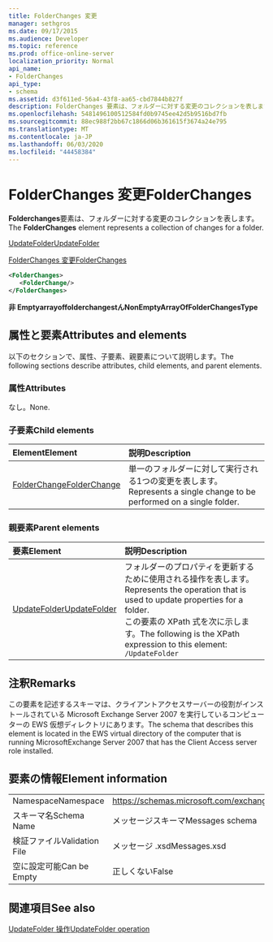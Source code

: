 ```yaml
---
title: FolderChanges 変更
manager: sethgros
ms.date: 09/17/2015
ms.audience: Developer
ms.topic: reference
ms.prod: office-online-server
localization_priority: Normal
api_name:
- FolderChanges
api_type:
- schema
ms.assetid: d3f611ed-56a4-43f8-aa65-cbd7844b827f
description: FolderChanges 要素は、フォルダーに対する変更のコレクションを表します。
ms.openlocfilehash: 5481496100512584fd0b9745ee42d5b9516bd7fb
ms.sourcegitcommit: 88ec988f2bb67c1866d06b361615f3674a24e795
ms.translationtype: MT
ms.contentlocale: ja-JP
ms.lasthandoff: 06/03/2020
ms.locfileid: "44458384"
---
```

# <a name="folderchanges"></a><span data-ttu-id="c23a2-103">FolderChanges 変更</span><span class="sxs-lookup"><span data-stu-id="c23a2-103">FolderChanges</span></span>

<span data-ttu-id="c23a2-104">**Folderchanges**要素は、フォルダーに対する変更のコレクションを表します。</span><span class="sxs-lookup"><span data-stu-id="c23a2-104">The **FolderChanges** element represents a collection of changes for a folder.</span></span> 
  
[<span data-ttu-id="c23a2-105">UpdateFolder</span><span class="sxs-lookup"><span data-stu-id="c23a2-105">UpdateFolder</span></span>](updatefolder.md)
  
[<span data-ttu-id="c23a2-106">FolderChanges 変更</span><span class="sxs-lookup"><span data-stu-id="c23a2-106">FolderChanges</span></span>](folderchanges.md)
  
```xml
<FolderChanges>
   <FolderChange/>
</FolderChanges>
```

 <span data-ttu-id="c23a2-107">**非 Emptyarrayoffolderchangestん**</span><span class="sxs-lookup"><span data-stu-id="c23a2-107">**NonEmptyArrayOfFolderChangesType**</span></span>
## <a name="attributes-and-elements"></a><span data-ttu-id="c23a2-108">属性と要素</span><span class="sxs-lookup"><span data-stu-id="c23a2-108">Attributes and elements</span></span>

<span data-ttu-id="c23a2-109">以下のセクションで、属性、子要素、親要素について説明します。</span><span class="sxs-lookup"><span data-stu-id="c23a2-109">The following sections describe attributes, child elements, and parent elements.</span></span>
  
### <a name="attributes"></a><span data-ttu-id="c23a2-110">属性</span><span class="sxs-lookup"><span data-stu-id="c23a2-110">Attributes</span></span>

<span data-ttu-id="c23a2-111">なし。</span><span class="sxs-lookup"><span data-stu-id="c23a2-111">None.</span></span>
  
### <a name="child-elements"></a><span data-ttu-id="c23a2-112">子要素</span><span class="sxs-lookup"><span data-stu-id="c23a2-112">Child elements</span></span>

|<span data-ttu-id="c23a2-113">**Element**</span><span class="sxs-lookup"><span data-stu-id="c23a2-113">**Element**</span></span>|<span data-ttu-id="c23a2-114">**説明**</span><span class="sxs-lookup"><span data-stu-id="c23a2-114">**Description**</span></span>|
|:-----|:-----|
|[<span data-ttu-id="c23a2-115">FolderChange</span><span class="sxs-lookup"><span data-stu-id="c23a2-115">FolderChange</span></span>](folderchange.md) <br/> |<span data-ttu-id="c23a2-116">単一のフォルダーに対して実行される1つの変更を表します。</span><span class="sxs-lookup"><span data-stu-id="c23a2-116">Represents a single change to be performed on a single folder.</span></span>  <br/> |
   
### <a name="parent-elements"></a><span data-ttu-id="c23a2-117">親要素</span><span class="sxs-lookup"><span data-stu-id="c23a2-117">Parent elements</span></span>

|<span data-ttu-id="c23a2-118">**要素**</span><span class="sxs-lookup"><span data-stu-id="c23a2-118">**Element**</span></span>|<span data-ttu-id="c23a2-119">**説明**</span><span class="sxs-lookup"><span data-stu-id="c23a2-119">**Description**</span></span>|
|:-----|:-----|
|[<span data-ttu-id="c23a2-120">UpdateFolder</span><span class="sxs-lookup"><span data-stu-id="c23a2-120">UpdateFolder</span></span>](updatefolder.md) <br/> |<span data-ttu-id="c23a2-121">フォルダーのプロパティを更新するために使用される操作を表します。</span><span class="sxs-lookup"><span data-stu-id="c23a2-121">Represents the operation that is used to update properties for a folder.</span></span>  <br/> <span data-ttu-id="c23a2-122">この要素の XPath 式を次に示します。</span><span class="sxs-lookup"><span data-stu-id="c23a2-122">The following is the XPath expression to this element:</span></span>  <br/>  `/UpdateFolder` <br/> |
   
## <a name="remarks"></a><span data-ttu-id="c23a2-123">注釈</span><span class="sxs-lookup"><span data-stu-id="c23a2-123">Remarks</span></span>

<span data-ttu-id="c23a2-124">この要素を記述するスキーマは、クライアントアクセスサーバーの役割がインストールされている Microsoft Exchange Server 2007 を実行しているコンピューターの EWS 仮想ディレクトリにあります。</span><span class="sxs-lookup"><span data-stu-id="c23a2-124">The schema that describes this element is located in the EWS virtual directory of the computer that is running MicrosoftExchange Server 2007 that has the Client Access server role installed.</span></span>
  
## <a name="element-information"></a><span data-ttu-id="c23a2-125">要素の情報</span><span class="sxs-lookup"><span data-stu-id="c23a2-125">Element information</span></span>

|||
|:-----|:-----|
|<span data-ttu-id="c23a2-126">Namespace</span><span class="sxs-lookup"><span data-stu-id="c23a2-126">Namespace</span></span>  <br/> |https://schemas.microsoft.com/exchange/services/2006/messages  <br/> |
|<span data-ttu-id="c23a2-127">スキーマ名</span><span class="sxs-lookup"><span data-stu-id="c23a2-127">Schema Name</span></span>  <br/> |<span data-ttu-id="c23a2-128">メッセージスキーマ</span><span class="sxs-lookup"><span data-stu-id="c23a2-128">Messages schema</span></span>  <br/> |
|<span data-ttu-id="c23a2-129">検証ファイル</span><span class="sxs-lookup"><span data-stu-id="c23a2-129">Validation File</span></span>  <br/> |<span data-ttu-id="c23a2-130">メッセージ .xsd</span><span class="sxs-lookup"><span data-stu-id="c23a2-130">Messages.xsd</span></span>  <br/> |
|<span data-ttu-id="c23a2-131">空に設定可能</span><span class="sxs-lookup"><span data-stu-id="c23a2-131">Can be Empty</span></span>  <br/> |<span data-ttu-id="c23a2-132">正しくない</span><span class="sxs-lookup"><span data-stu-id="c23a2-132">False</span></span>  <br/> |
   
## <a name="see-also"></a><span data-ttu-id="c23a2-133">関連項目</span><span class="sxs-lookup"><span data-stu-id="c23a2-133">See also</span></span>



[<span data-ttu-id="c23a2-134">UpdateFolder 操作</span><span class="sxs-lookup"><span data-stu-id="c23a2-134">UpdateFolder operation</span></span>](updatefolder-operation.md)


